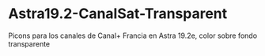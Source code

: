 # Astra19.2-CanalSat-Transparent
Picons para los canales de Canal+ Francia en Astra 19.2e, color sobre fondo transparente

